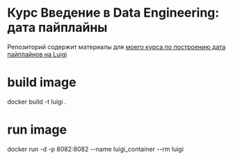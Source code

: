 # Курс Введение в Data Engineering: дата пайплайны

Репозиторий содержит материалы для [моего курса по построению дата пайплайнов на Luigi](https://startdatajourney.com/ru/course/luigi-data-pipelines?utm_source=github&utm_medium=repository&utm_campaign=luigi-course-materials) 

# build image
docker build -t luigi .

# run image
docker run -d -p 8082:8082 --name luigi_container --rm luigi
